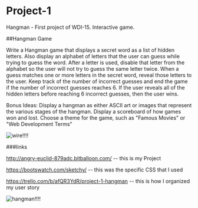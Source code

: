 # Project-1
Hangman - First project of WDI-15. Interactive game. 



##Hangman Game

Write a Hangman game that displays a secret word as a list of hidden letters. Also display an alphabet of letters that the user can guess while trying to guess the word. After a letter is used, disable that letter from the alphabet so the user will not try to guess the same letter twice. When a guess matches one or more letters in the secret word, reveal those letters to the user. Keep track of the number of incorrect guesses and end the game if the number of incorrect guesses reaches 6. If the user reveals all of the hidden letters before reaching 6 incorrect guesses, then the user wins.

Bonus Ideas:
Display a hangman as either ASCII art or images that represent the various stages of the hangman.
Display a scoreboard of how games won and lost.
Choose a theme for the game, such as "Famous Movies" or "Web Development Terms"


![wire!!!!](https://i.imgur.com/95MuZ8X)


###links

http://angry-euclid-879adc.bitballoon.com/ -- this is my Project 

https://bootswatch.com/sketchy/ -- this was the specific CSS that I used 

https://trello.com/b/afQR3YdR/project-1-hangman -- this is how I organized my user story


![hangman!!!!](https://ruwix.com/pics/memes/hangman-meme.jpg)










